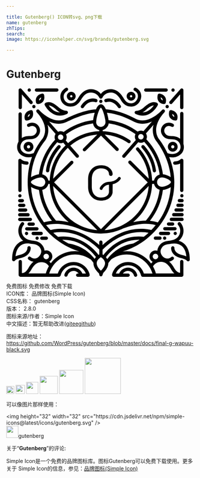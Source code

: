 ```yaml
---

title: Gutenberg() ICON转svg、png下载
name: gutenberg
zhTips: 
search: 
image: https://iconhelper.cn/svg/brands/gutenberg.svg

---
```


# Gutenberg  <small style="font-size: 60%;font-weight: 100"></small>

<div id="svg" class="svg-wrap">
<svg role="img" viewBox="0 0 24 24" xmlns="http://www.w3.org/2000/svg"><title>Gutenberg icon</title><path d="M14.439,11.358c-0.084-0.057-0.199-0.034-0.256,0.051c-0.334,0.503-1.043,0.53-1.08,0.53 c-0.007,0-0.01,0-0.017,0c-0.874,0-1.208,0.746-1.221,0.776c-0.04,0.094,0.003,0.202,0.094,0.243 c0.024,0.01,0.051,0.017,0.074,0.017c0.071,0,0.138-0.04,0.169-0.111c0.003-0.007,0.233-0.52,0.823-0.553v0.955 c-0.024,0.206-0.121,0.368-0.294,0.489c-0.179,0.125-0.418,0.189-0.712,0.189c-0.351,0-0.638-0.121-0.85-0.361 c-0.216-0.24-0.324-0.58-0.324-1.019l0.003-1.053c0.017-0.388,0.121-0.695,0.321-0.914c0.216-0.24,0.499-0.361,0.85-0.361 c0.294,0,0.533,0.064,0.712,0.189c0.179,0.125,0.28,0.297,0.297,0.52l0,0c0,0.007,0,0.017,0,0.024c0,0.128,0.105,0.233,0.233,0.233 c0.128,0,0.233-0.105,0.233-0.233c0-0.007,0-0.017,0-0.024l0,0c-0.034-0.334-0.186-0.597-0.459-0.796 C12.762,9.948,12.422,9.85,12.01,9.85c-0.489,0-0.884,0.162-1.184,0.482c-0.283,0.3-0.432,0.695-0.449,1.181l0,0l0,0 c0,0.034-0.003,0.067-0.003,0.101l0.003,0.948h-0.003c0,0.536,0.152,0.965,0.452,1.285s0.695,0.482,1.184,0.482 c0.412,0,0.752-0.098,1.026-0.297c0.25-0.182,0.398-0.422,0.449-0.719l0.01-1.059c0.307-0.074,0.725-0.243,0.989-0.641 C14.55,11.53,14.527,11.415,14.439,11.358z M17.688,0.511h2.588c0.115,0,0.209-0.094,0.209-0.209s-0.094-0.209-0.209-0.209h-2.588 c-0.115,0-0.209,0.094-0.209,0.209S17.573,0.511,17.688,0.511z M3.825,0.511h2.588c0.115,0,0.209-0.094,0.209-0.209 S6.527,0.093,6.413,0.093H3.825c-0.115,0-0.209,0.094-0.209,0.209S3.707,0.511,3.825,0.511z M20.408,2.191 c0.116,0,0.209,0.094,0.209,0.209c0,0.116-0.094,0.209-0.209,0.209c-0.116,0-0.209-0.094-0.209-0.209 C20.198,2.285,20.292,2.191,20.408,2.191z M11.99,1.533c0.116,0,0.209,0.094,0.209,0.209s-0.094,0.209-0.209,0.209 s-0.209-0.094-0.209-0.209S11.874,1.533,11.99,1.533z M8.11,2.404c0.003,0,0.007,0,0.01,0c0.786,0,1.137-0.493,1.404-0.951 c0.088-0.152,0.412-0.658,0.87-0.789c0.567-0.165,1.171,0.098,1.407,0.614c0.034,0.074,0.108,0.118,0.182,0.121 c0.003,0,0.007,0,0.01,0c0.003,0,0.007,0,0.013,0c0.074-0.003,0.148-0.047,0.182-0.121c0.236-0.516,0.84-0.779,1.407-0.614 c0.459,0.135,0.783,0.638,0.87,0.789c0.267,0.462,0.617,0.951,1.414,0.951l0,0c0.479,0,1.046-0.358,1.204-1.043 c0.132-0.567-0.111-1.08-0.641-1.339c-0.105-0.051-0.229-0.01-0.28,0.094c-0.051,0.105-0.01,0.229,0.094,0.28 c0.503,0.25,0.459,0.692,0.418,0.87c-0.081,0.351-0.391,0.722-0.8,0.722c-0.523,0-0.773-0.263-1.053-0.746 c-0.138-0.236-0.523-0.81-1.113-0.982c-0.644-0.189-1.326,0.037-1.717,0.533c-0.391-0.496-1.073-0.722-1.717-0.533 c-0.59,0.172-0.975,0.746-1.113,0.982c-0.28,0.482-0.53,0.746-1.043,0.746c-0.003,0-0.007,0-0.007,0 c-0.445-0.003-0.729-0.314-0.81-0.621c-0.04-0.145-0.125-0.641,0.442-0.978c0.098-0.057,0.132-0.186,0.071-0.287 C7.755,0.005,7.631-0.029,7.529,0.032C6.878,0.42,6.777,1.034,6.898,1.479C7.047,2.029,7.536,2.4,8.11,2.404z M11.996,22.1H12l0,0 H11.996z M3.498,2.191c0.116,0,0.209,0.094,0.209,0.209c0,0.116-0.094,0.209-0.209,0.209S3.288,2.516,3.288,2.4 C3.288,2.285,3.382,2.191,3.498,2.191z M2.911,0.096c0.116,0,0.209,0.094,0.209,0.209S3.026,0.514,2.911,0.514 S2.701,0.421,2.701,0.305S2.795,0.096,2.911,0.096z M21.15,0.096c0.116,0,0.209,0.094,0.209,0.209s-0.094,0.209-0.209,0.209 s-0.209-0.094-0.209-0.209S21.034,0.096,21.15,0.096z M22.27,13.5c0.116,0,0.209,0.094,0.209,0.209 c0,0.116-0.094,0.209-0.209,0.209c-0.116,0-0.209-0.094-0.209-0.209C22.061,13.594,22.154,13.5,22.27,13.5z M21.43,18.285 c0.116,0,0.209,0.094,0.209,0.209c0,0.116-0.094,0.209-0.209,0.209s-0.209-0.094-0.209-0.209 C21.221,18.378,21.314,18.285,21.43,18.285z M20.087,18.882c0.116,0,0.209,0.094,0.209,0.209c0,0.116-0.094,0.209-0.209,0.209 c-0.116,0-0.209-0.094-0.209-0.209C19.878,18.975,19.972,18.882,20.087,18.882z M7.674,1.088c0,0.31,0.253,0.563,0.563,0.563 c0.31,0,0.563-0.253,0.563-0.563S8.548,0.524,8.238,0.524C7.928,0.521,7.674,0.774,7.674,1.088z M8.238,0.939 c0.081,0,0.148,0.067,0.148,0.148c0,0.081-0.067,0.148-0.148,0.148c-0.081,0-0.148-0.067-0.148-0.148 C8.089,1.007,8.157,0.939,8.238,0.939z M15.829,1.651c0.31,0,0.563-0.253,0.563-0.563s-0.253-0.563-0.563-0.563 c-0.31,0-0.563,0.253-0.563,0.563S15.519,1.651,15.829,1.651z M15.829,0.939c0.081,0,0.148,0.067,0.148,0.148 c0,0.081-0.067,0.148-0.148,0.148s-0.148-0.067-0.148-0.148C15.681,1.007,15.748,0.939,15.829,0.939z M12.56,1.439 c-0.108,0.04-0.162,0.159-0.121,0.267c0.04,0.108,0.159,0.162,0.267,0.125c0.034-0.013,0.843-0.283,1.464,0.682 c0.04,0.061,0.108,0.094,0.175,0.094c0.037,0,0.078-0.01,0.111-0.034c0.098-0.061,0.125-0.192,0.064-0.287 C13.872,1.284,12.955,1.294,12.56,1.439z M11.433,1.439c-0.03-0.01-0.307-0.108-0.685-0.051c-0.351,0.051-0.854,0.25-1.272,0.901 C9.415,2.387,9.442,2.515,9.54,2.576c0.034,0.024,0.074,0.034,0.111,0.034c0.067,0,0.135-0.034,0.175-0.094 c0.617-0.965,1.427-0.695,1.464-0.682c0.108,0.04,0.226-0.017,0.267-0.125C11.598,1.601,11.541,1.479,11.433,1.439z M21.032,2.009 l1.016-1.154v1.663c0,0.115,0.094,0.209,0.209,0.209s0.209-0.094,0.209-0.209V0.305c0-0.088-0.054-0.165-0.135-0.196 s-0.172-0.007-0.229,0.057l-1.38,1.569c-0.078,0.088-0.067,0.219,0.02,0.294C20.823,2.107,20.954,2.097,21.032,2.009z M1.767,2.731 c0.115,0,0.209-0.094,0.209-0.209V0.858l1.016,1.154C3.069,2.1,3.201,2.107,3.285,2.033c0.088-0.078,0.094-0.209,0.02-0.294 l-1.38-1.572C1.868,0.103,1.777,0.079,1.696,0.109C1.615,0.14,1.561,0.217,1.561,0.305v2.217C1.561,2.636,1.652,2.731,1.767,2.731z  M16.497,2.937c-0.098-0.007-0.189,0.061-0.213,0.155c-0.024,0.098,0.024,0.199,0.111,0.24c0.331,0.155,0.631,0.216,0.901,0.216 c0.516,0,0.928-0.226,1.215-0.462c0.459-0.378,0.695-0.854,0.705-0.874c0.047-0.098,0.013-0.216-0.081-0.27 c-0.213-0.125-0.58-0.202-1.14,0.138c-0.28,0.172-0.496,0.378-0.533,0.415C16.949,2.947,16.521,2.937,16.497,2.937z M17.742,2.805 c0.003-0.003,0.007-0.007,0.01-0.01c0.159-0.159,0.607-0.526,0.958-0.543c-0.101,0.145-0.253,0.341-0.459,0.513 c-0.304,0.25-0.628,0.371-0.972,0.364C17.422,3.055,17.58,2.947,17.742,2.805z M4.958,1.941C4.864,1.995,4.83,2.114,4.878,2.211 c0.01,0.02,0.246,0.496,0.705,0.874c0.287,0.236,0.695,0.462,1.215,0.462c0.273,0,0.574-0.061,0.901-0.216 c0.091-0.044,0.135-0.142,0.111-0.24C7.786,2.994,7.698,2.93,7.597,2.933c-0.017,0-0.449,0.013-0.962-0.439 C6.598,2.458,6.382,2.252,6.102,2.08C5.542,1.742,5.171,1.82,4.958,1.941z M6.355,2.805c0.159,0.142,0.317,0.246,0.462,0.324 c-0.729,0.007-1.211-0.55-1.431-0.877c0.351,0.017,0.8,0.385,0.958,0.543C6.349,2.798,6.352,2.802,6.355,2.805z M22.516,19.759 c-0.209-0.175-0.439-0.277-0.651-0.334c0.081-0.061,0.159-0.132,0.226-0.209c0.516-0.607,0.52-1.501,0.007-2.082 c-0.078-0.088-0.209-0.094-0.294-0.017c-0.088,0.078-0.094,0.209-0.017,0.294c0.375,0.425,0.368,1.083-0.013,1.535 c-0.31,0.364-0.901,0.452-1.076,0.472c-0.53,0.057-1.124,0.179-1.444,0.904c-0.051,0.111-0.081,0.236-0.088,0.371 c-0.074-0.024-0.155-0.037-0.236-0.037c-0.422,0-0.766,0.344-0.766,0.766c0,0.29,0.162,0.543,0.401,0.671 c-0.071,0.064-0.138,0.135-0.199,0.216c-0.709-0.955-1.842-1.555-3.09-1.555c-0.179,0-0.358,0.013-0.53,0.037 c1.026-0.314,1.98-0.803,2.851-1.451l0,0c1.124-0.84,2.058-1.937,2.699-3.168c0.675-1.296,1.016-2.696,1.016-4.153 c0-0.01,0-0.017,0-0.027c0-0.003,0-0.003,0-0.007s0-0.007,0-0.01c-0.007-1.184-0.27-2.25-0.644-3.168 c0.138,0.027,0.27,0.037,0.388,0.037c0.874,0,1.258-0.601,1.299-0.671l0,0c0.189-0.317,0.219-0.702,0.111-1.049 c0.003-0.01,0.003-0.024,0.003-0.037V3.284c0-0.115-0.094-0.209-0.209-0.209c-0.115,0-0.209,0.094-0.209,0.209v3.195 c-0.354-0.307-0.867-0.341-1.08-0.341c-0.412,0.003-0.668-0.061-0.857-0.385c-0.159-0.273-0.067-0.557,0.091-0.719 c0.199-0.202,0.482-0.229,0.759-0.078c0.101,0.054,0.229,0.02,0.283-0.081c0.054-0.101,0.02-0.229-0.081-0.283 c-0.439-0.243-0.931-0.182-1.258,0.148c-0.324,0.331-0.385,0.82-0.155,1.218c0.3,0.516,0.756,0.59,1.204,0.59 c0.007,0,0.01,0,0.017,0c0.135,0,0.57,0.02,0.82,0.256c0.324,0.307,0.408,0.789,0.196,1.147c0,0-0.003,0.003-0.003,0.007 c-0.017,0.03-0.418,0.712-1.538,0.354c-0.337-0.715-0.729-1.323-1.093-1.808L19.19,6.631l0.165-0.128l-0.067-0.088 c-0.719-1.204,0.111-2.487,0.543-3.03l0.243-0.277l0,0l0,0l0,0c0.074-0.088,0.067-0.219-0.02-0.294 c-0.084-0.071-0.206-0.067-0.283,0.01l0,0c-0.007,0.007-0.044,0.044-0.101,0.108c-0.375,0.381-1.839,1.731-3.259,1.026l-0.04-0.027 l-0.02-0.013c-1.272-0.685-2.527-1.08-3.725-1.181c-0.155-0.354-0.361-0.624-0.621-0.624c-0.263,0-0.469,0.273-0.628,0.634 c-1.677,0.074-3.762,1.157-3.85,1.201C6.099,4.668,4.628,3.311,4.253,2.93C4.196,2.866,4.155,2.829,4.152,2.822l0,0 c-0.078-0.078-0.199-0.081-0.283-0.01c-0.088,0.074-0.094,0.206-0.02,0.294l0,0l0,0l0,0l0.26,0.294 C4.26,3.588,4.452,3.861,4.614,4.188c0.405,0.82,0.412,1.565,0.024,2.22C4.155,7.009,3.764,7.64,3.464,8.305 c-1.13,0.368-1.535-0.321-1.552-0.351c0-0.003-0.003-0.003-0.003-0.007C1.696,7.589,1.78,7.107,2.104,6.8 c0.25-0.236,0.685-0.256,0.82-0.256h0.003c0.452,0,0.918-0.071,1.218-0.59C4.375,5.555,4.314,5.062,3.99,4.735 C3.663,4.401,3.17,4.344,2.732,4.587C2.63,4.641,2.593,4.769,2.651,4.87c0.054,0.101,0.182,0.138,0.283,0.081 c0.28-0.152,0.563-0.125,0.759,0.078C3.852,5.191,3.94,5.474,3.784,5.747C3.599,6.068,3.346,6.132,2.941,6.132 c-0.003,0-0.007,0-0.013,0c-0.186,0-0.617,0.027-0.962,0.25V3.335c0-0.115-0.094-0.209-0.209-0.209 c-0.115,0-0.209,0.094-0.209,0.209v3.509C1.318,7.255,1.305,7.758,1.541,8.163C1.564,8.207,1.709,8.45,2.033,8.632 C2.219,8.736,2.485,8.834,2.84,8.834c0.128,0,0.27-0.013,0.422-0.044c-0.364,0.978-0.547,2.031-0.553,3.178 c0,0.003,0,0.003,0,0.007v0.003c0,0.01,0,0.02,0,0.027c0,2.072,0.729,4.106,2.051,5.729c1.171,1.437,2.763,2.503,4.528,3.047 c-0.186-0.027-0.375-0.04-0.563-0.04c-1.238,0-2.362,0.59-3.07,1.532c-0.057-0.074-0.121-0.145-0.192-0.206 c0.223-0.135,0.375-0.378,0.375-0.658c0-0.422-0.344-0.766-0.766-0.766c-0.078,0-0.152,0.013-0.223,0.034 c-0.01-0.132-0.04-0.256-0.088-0.368c-0.324-0.725-0.914-0.847-1.444-0.904c-0.175-0.02-0.766-0.108-1.076-0.472 c-0.391-0.442-0.398-1.1-0.024-1.525c0.078-0.088,0.067-0.219-0.017-0.294c-0.088-0.078-0.219-0.067-0.294,0.017 c-0.509,0.58-0.506,1.474,0.007,2.082c0.067,0.081,0.145,0.148,0.226,0.209c-0.213,0.057-0.442,0.162-0.651,0.334 c-0.496,0.408-0.749,1.09-0.756,2.018c-0.017,0.084,0.02,0.172,0.094,0.219c0.034,0.02,0.071,0.03,0.108,0.03 c0.013,0,0.03-0.003,0.044-0.007h0.003c0.007,0,0.01-0.003,0.017-0.007c0.01-0.003,0.024-0.007,0.034-0.013 c0.003,0,0.003-0.003,0.007-0.003c0.034-0.02,0.064-0.047,0.084-0.081c0.081-0.105,0.415-0.236,0.692-0.294 c1.083-0.236,1.309-0.968,1.275-1.319c-0.01-0.115-0.111-0.199-0.226-0.189c-0.115,0.01-0.199,0.111-0.189,0.226 c0,0.003,0.003,0.064-0.017,0.155c-0.051,0.209-0.236,0.57-0.931,0.722c-0.003,0-0.003,0-0.007,0 c-0.081,0.017-0.324,0.074-0.55,0.179c0.061-0.601,0.253-1.039,0.58-1.312c0.503-0.418,1.167-0.3,1.174-0.297 c0.024,0.003,0.044,0.003,0.064,0c0.111,0.024,0.206,0.037,0.277,0.044c0.557,0.061,0.897,0.182,1.11,0.658 c0.165,0.375-0.047,0.806-0.334,1.022c-0.145,0.111-0.533,0.331-0.968-0.027c-0.088-0.074-0.219-0.061-0.294,0.027 c-0.074,0.088-0.061,0.219,0.027,0.294c0.196,0.162,0.415,0.256,0.641,0.283c-0.29,0.236-0.486,0.533-0.574,0.688 c-0.283,0.489-0.513,0.752-0.894,0.756v-1.461c0-0.115-0.094-0.209-0.209-0.209s-0.209,0.094-0.209,0.209v1.694 c0,0.084,0.051,0.155,0.121,0.189c0.037,0.027,0.081,0.047,0.128,0.047h4.858c0.074,0,0.135-0.037,0.175-0.094 c0.027-0.027,0.051-0.061,0.061-0.101c0.192-0.746,0.864-1.265,1.633-1.265c0.688,0,1.299,0.418,1.559,1.043H9.652 c-0.182-0.449-0.621-0.749-1.117-0.749c-0.543,0-1.022,0.368-1.167,0.891c-0.03,0.111,0.037,0.226,0.145,0.256 c0.111,0.03,0.226-0.037,0.256-0.145c0.094-0.344,0.408-0.584,0.763-0.584c0.263,0,0.499,0.128,0.644,0.331H9.054 c-0.115,0-0.209,0.094-0.209,0.209s0.094,0.209,0.209,0.209h0.422C9.483,23.997,9.493,24,9.5,24c0.01,0,0.02,0,0.027-0.003h0.837 c0.115,0,0.209-0.094,0.209-0.209c0-0.01,0-0.02-0.003-0.03c0.003-0.027,0.003-0.057-0.003-0.088 c-0.246-0.914-1.083-1.552-2.031-1.552c-0.918,0-1.724,0.594-2.004,1.461h-1.09c0.088-0.28,0.206-0.54,0.354-0.783 c0.01-0.013,0.017-0.027,0.027-0.04c0.617-0.968,1.697-1.589,2.895-1.589c0.709,0,1.39,0.216,1.967,0.621 c0.017,0.01,0.034,0.02,0.051,0.024c0.088,0.105,0.175,0.216,0.26,0.331c0.02,0.027,0.037,0.054,0.057,0.081 c-0.02,0.428,0.213,0.877,0.695,1.336c0.017,0.051,0.034,0.094,0.044,0.128v0.044c0,0.115,0.094,0.209,0.209,0.209 c0.098,0,0.175-0.064,0.199-0.155l0,0c0-0.003,0.03-0.105,0.091-0.273c0.435-0.425,0.651-0.84,0.648-1.242 c0.027-0.04,0.057-0.084,0.088-0.125c0.094-0.128,0.192-0.253,0.294-0.371c0.574-0.398,1.245-0.607,1.947-0.607 c1.512,0,2.834,0.985,3.273,2.412h-1.09c-0.277-0.867-1.083-1.461-2.004-1.461c-0.948,0-1.781,0.638-2.031,1.552 c-0.01,0.034-0.01,0.067,0,0.101c0,0.007,0,0.01,0,0.017c0,0.115,0.094,0.209,0.209,0.209h1.829c0.115,0,0.209-0.094,0.209-0.209 s-0.094-0.209-0.209-0.209h-0.665c0.145-0.202,0.381-0.331,0.644-0.331c0.361,0,0.675,0.243,0.766,0.594 c0.024,0.094,0.108,0.155,0.202,0.155c0.017,0,0.034-0.003,0.051-0.007c0.111-0.027,0.179-0.142,0.152-0.253 c-0.138-0.533-0.617-0.908-1.171-0.908c-0.493,0-0.931,0.3-1.117,0.749h-0.422c0.256-0.624,0.87-1.043,1.559-1.043 c0.769,0,1.441,0.52,1.633,1.265c0.003,0.017,0.013,0.034,0.02,0.051c0.027,0.084,0.105,0.145,0.199,0.145h4.95 c0.115,0,0.209-0.094,0.209-0.209c0-0.003,0-0.01,0-0.013s0-0.01,0-0.013v-0.04c0.003-0.02,0.003-0.04,0.003-0.061 c0-0.003,0-0.007-0.003-0.01v-1.582c0-0.115-0.094-0.209-0.209-0.209s-0.209,0.094-0.209,0.209v1.417 c-0.351-0.027-0.57-0.287-0.84-0.752c-0.088-0.148-0.27-0.428-0.54-0.658c0.186-0.04,0.364-0.128,0.53-0.267 c0.088-0.074,0.101-0.206,0.027-0.294s-0.206-0.101-0.294-0.027c-0.432,0.358-0.82,0.138-0.968,0.027 c-0.287-0.216-0.499-0.651-0.334-1.022c0.213-0.476,0.553-0.601,1.11-0.658c0.071-0.007,0.165-0.02,0.277-0.044 c0.02,0.003,0.044,0.003,0.067,0c0.007,0,0.665-0.121,1.171,0.297c0.331,0.273,0.526,0.712,0.584,1.316 c-0.229-0.108-0.476-0.165-0.553-0.182c-0.003,0-0.003,0-0.007,0c-0.692-0.152-0.881-0.509-0.931-0.719 c-0.02-0.088-0.02-0.148-0.017-0.155c0.01-0.115-0.074-0.216-0.189-0.226c-0.115-0.01-0.216,0.074-0.226,0.189 c-0.034,0.354,0.192,1.083,1.279,1.319c0.28,0.061,0.634,0.199,0.698,0.304c0,0,0,0.003,0.003,0.003 c0.01,0.013,0.02,0.027,0.03,0.037c0.003,0.003,0.007,0.003,0.01,0.007c0.01,0.007,0.02,0.017,0.03,0.02 c0.003,0.003,0.01,0.007,0.013,0.007c0.01,0.007,0.02,0.01,0.03,0.013c0.003,0,0.01,0.003,0.013,0.003 c0.013,0.003,0.03,0.007,0.047,0.007l0,0c0.013,0,0.024,0,0.037-0.003c0.003,0,0.007,0,0.01-0.003 c0.01-0.003,0.02-0.007,0.034-0.01h0.003c0.01-0.003,0.017-0.01,0.027-0.013l0.003-0.003c0.007-0.003,0.013-0.01,0.017-0.013 c0.003-0.003,0.01-0.007,0.013-0.013c0.003-0.003,0.01-0.01,0.013-0.013c0.003-0.007,0.01-0.01,0.013-0.017s0.007-0.01,0.01-0.017 c0.003-0.007,0.007-0.01,0.01-0.017s0.003-0.013,0.007-0.02c0.003-0.007,0.003-0.013,0.007-0.02c0-0.007,0.003-0.013,0.003-0.017 c0-0.007,0.003-0.013,0.003-0.024V21.82C23.275,20.866,23.019,20.174,22.516,19.759z M5.009,23.575H2.813 c0.186-0.189,0.317-0.415,0.418-0.59c0.088-0.152,0.412-0.658,0.87-0.789c0.54-0.159,1.046,0.027,1.296,0.455 C5.232,22.937,5.1,23.248,5.009,23.575z M5.066,21.763c-0.192,0-0.348-0.155-0.348-0.348s0.155-0.348,0.348-0.348 c0.192,0,0.348,0.155,0.348,0.348C5.414,21.608,5.255,21.763,5.066,21.763z M17.435,19.128L17.435,19.128l0.03,0.037L17.435,19.128 z M17.442,18.919c-1.97-0.229-3.394,0.617-4.244,1.366c-0.368,0.324-0.658,0.658-0.877,0.941c-0.04-0.027-0.078-0.054-0.111-0.071 v-0.594c1.596-1.603,3.182-2.082,4.234-2.2c0.698-0.078,1.262-0.013,1.599,0.051C17.85,18.592,17.651,18.76,17.442,18.919z M19.915,15.977c-0.202,0.388-0.435,0.759-0.692,1.117c-0.267-0.084-0.601-0.162-1.002-0.199c0.894-1.134,1.461-2.487,1.643-3.914 c0.29-0.034,0.692-0.159,0.999-0.358C20.782,13.794,20.465,14.921,19.915,15.977z M18.495,12.212l0.243-0.01 c0.081,0.361,0.354,0.651,0.712,0.749c-0.189,1.444-0.789,2.807-1.748,3.92c-0.462,0-0.999,0.054-1.606,0.186 C17.513,15.903,18.437,14.165,18.495,12.212z M14.53,17.542c-0.135,0.054-0.229,0.098-0.277,0.118 c-0.56,0.223-1.161,0.368-1.788,0.415l5.597-5.597C17.894,14.732,16.49,16.642,14.53,17.542z M20.883,11.986 c-0.007,0.189-0.523,0.496-0.978,0.57c-0.064,0.01-0.128,0.017-0.189,0.017c-0.081,0-0.159-0.017-0.229-0.047 c-0.213-0.091-0.361-0.3-0.361-0.543c0-0.243,0.148-0.452,0.361-0.543c0.071-0.03,0.148-0.047,0.229-0.047 c0.061,0,0.125,0.007,0.189,0.017c0.455,0.074,0.968,0.381,0.978,0.567C20.883,11.979,20.883,11.982,20.883,11.986z M18.93,6.648 l0.088,0.118l0,0c0.766,1.022,1.663,2.605,1.835,4.575c-0.304-0.196-0.702-0.321-0.989-0.354c-0.216-1.707-0.975-3.249-2.099-4.44 c0.047-0.098,0.074-0.209,0.074-0.324c0-0.155-0.047-0.3-0.125-0.418l0.958-1.093C18.491,5.406,18.579,6.064,18.93,6.648z M16.133,4.283l0.044,0.03L16.2,4.327c0.334,0.169,0.692,0.253,1.063,0.253c0.391,0,0.8-0.094,1.211-0.283l-1.08,1.231 c-0.098-0.047-0.206-0.071-0.324-0.071c-0.152,0-0.29,0.044-0.408,0.118c-1.063-0.776-2.321-1.292-3.691-1.461 c-0.034-0.246-0.101-0.597-0.202-0.941C13.852,3.294,14.982,3.666,16.133,4.283z M17.422,6.223c0,0.152-0.101,0.283-0.24,0.331 c-0.034,0.01-0.071,0.017-0.108,0.017c-0.01,0-0.024,0-0.034,0c-0.155-0.013-0.28-0.132-0.307-0.28 c-0.003-0.02-0.007-0.044-0.007-0.064c0-0.024,0.003-0.044,0.007-0.067c0.03-0.152,0.159-0.27,0.317-0.28c0.007,0,0.017,0,0.024,0 s0.013,0,0.02,0c0.155,0.01,0.287,0.121,0.321,0.27c0.003,0.02,0.007,0.037,0.007,0.057C17.418,6.209,17.422,6.216,17.422,6.223z M12.988,4.539c1.255,0.165,2.416,0.644,3.398,1.353c-0.051,0.101-0.078,0.213-0.078,0.334c0,0.152,0.044,0.29,0.121,0.412 l-1.68,1.916c-0.078,0.088-0.067,0.219,0.02,0.294c0.04,0.034,0.088,0.051,0.138,0.051c0.057,0,0.115-0.024,0.159-0.071 l1.677-1.913c0.101,0.051,0.213,0.078,0.334,0.078c0.155,0,0.297-0.047,0.415-0.125c1.046,1.12,1.751,2.557,1.96,4.15 c-0.361,0.101-0.641,0.398-0.715,0.769l-0.24,0.01c-0.051-1.542-0.648-3.013-1.69-4.157c-0.078-0.084-0.209-0.091-0.294-0.013 c-0.084,0.078-0.091,0.209-0.013,0.294c0.918,1.005,1.464,2.281,1.569,3.63l-2.244-2.237c-0.081-0.081-0.213-0.081-0.294,0 c-0.081,0.081-0.081,0.213,0,0.294l2.409,2.409l-5.938,5.938l-5.938-5.938l2.389-2.389c0.081-0.081,0.081-0.213,0-0.294 c-0.081-0.081-0.213-0.081-0.294,0L5.944,11.55c0.118-1.535,0.806-2.915,1.856-3.92l1.046,1.194 c0.04,0.047,0.098,0.071,0.159,0.071c0.047,0,0.098-0.017,0.138-0.051c0.088-0.078,0.094-0.209,0.02-0.294L8.113,7.353 c0.945-0.789,2.129-1.299,3.428-1.397L9.76,7.721c-0.081,0.081-0.081,0.213,0,0.294c0.04,0.04,0.094,0.061,0.148,0.061 s0.105-0.02,0.148-0.061l1.957-1.937l1.9,1.9c0.081,0.081,0.213,0.081,0.294,0c0.081-0.081,0.081-0.213,0-0.294l-1.727-1.727 c1.07,0.081,2.088,0.439,2.976,1.049c0.094,0.064,0.226,0.04,0.29-0.054c0.064-0.094,0.04-0.226-0.054-0.29 c-1.026-0.705-2.22-1.097-3.468-1.134V5.379C12.614,5.285,12.928,4.951,12.988,4.539z M6.892,7.046 c0.118,0,0.229-0.027,0.327-0.074l0.3,0.344c-1.191,1.137-1.95,2.719-2.011,4.477l-0.169-0.01 c-0.081-0.395-0.388-0.705-0.783-0.786c0.206-1.562,0.894-2.972,1.906-4.079C6.588,6.999,6.733,7.046,6.892,7.046z M6.544,6.284 c0-0.017,0-0.03,0.003-0.047c0-0.01,0.003-0.017,0.003-0.027c0.03-0.148,0.159-0.263,0.314-0.273c0.007,0,0.013,0,0.017,0 s0.003,0,0.007,0c0.159,0,0.294,0.108,0.334,0.256c0.007,0.03,0.013,0.061,0.013,0.091c0,0.024-0.003,0.047-0.007,0.071 c-0.03,0.148-0.159,0.263-0.314,0.273c-0.01,0-0.017,0-0.027,0c-0.044,0-0.088-0.01-0.125-0.024 C6.639,6.557,6.544,6.429,6.544,6.284z M5.336,12.201l0.172,0.01c0.057,1.957,0.985,3.698,2.406,4.852 c-0.611-0.135-1.147-0.189-1.613-0.192c-0.951-1.11-1.555-2.466-1.744-3.904C4.945,12.886,5.252,12.586,5.336,12.201z M5.94,12.478 l5.597,5.597C8.555,17.849,6.166,15.461,5.94,12.478z M11.43,4.077c0.091-0.631,0.401-1.474,0.563-1.542 c0.186,0.071,0.472,0.945,0.56,1.538C12.57,4.192,12.58,4.3,12.58,4.388c0,0.037-0.003,0.071-0.01,0.105 c-0.051,0.273-0.29,0.482-0.58,0.482s-0.53-0.209-0.58-0.482c-0.007-0.034-0.01-0.071-0.01-0.105 C11.403,4.296,11.413,4.192,11.43,4.077z M11.794,5.376v0.145c-1.505,0.047-2.881,0.611-3.961,1.515L7.536,6.695 C7.614,6.577,7.661,6.432,7.661,6.28c0-0.128-0.034-0.25-0.088-0.354c0.989-0.725,2.159-1.215,3.431-1.387 C11.062,4.958,11.382,5.295,11.794,5.376z M6.642,4.58c0.371,0,0.729-0.084,1.066-0.253c0.02-0.01,1.947-1.012,3.505-1.147 c-0.101,0.341-0.169,0.695-0.202,0.938C9.625,4.29,8.346,4.826,7.276,5.622C7.162,5.555,7.033,5.518,6.892,5.518 c-0.118,0-0.229,0.027-0.327,0.074L5.431,4.3C5.846,4.485,6.251,4.58,6.642,4.58z M4.958,6.668l0.017-0.024 c0.351-0.58,0.439-1.242,0.263-1.937l1.012,1.157C6.173,5.983,6.126,6.128,6.126,6.28c0,0.111,0.024,0.216,0.067,0.314 c-1.103,1.188-1.846,2.713-2.058,4.4c-0.3,0.047-0.698,0.175-0.999,0.368C3.255,9.58,3.852,8.038,4.958,6.668z M3.12,11.979 c0.007-0.196,0.55-0.466,0.978-0.553c0.094-0.02,0.182-0.03,0.256-0.03c0.057,0,0.108,0.007,0.162,0.024 c0.246,0.071,0.428,0.297,0.428,0.567s-0.182,0.496-0.428,0.567c-0.051,0.013-0.105,0.024-0.162,0.024 c-0.078,0-0.165-0.01-0.256-0.03c-0.428-0.091-0.972-0.361-0.978-0.557C3.12,11.982,3.12,11.982,3.12,11.979z M3.14,12.6 c0.3,0.196,0.702,0.324,0.999,0.371c0.179,1.431,0.746,2.787,1.643,3.92c-0.401,0.037-0.736,0.111-1.005,0.196 C3.808,15.758,3.248,14.222,3.14,12.6z M5.077,17.478c-0.01-0.013-0.02-0.024-0.03-0.037c1.016-0.28,2.126-0.132,2.905,0.054 c0.941,0.226,1.63,0.553,1.636,0.557l0.003-0.007c0.746,0.297,1.559,0.462,2.409,0.462c0.847,0,1.657-0.162,2.399-0.459l0,0 c0,0,0.007-0.003,0.02-0.01c0.088-0.037,0.179-0.074,0.263-0.115c0.287-0.118,0.769-0.294,1.35-0.432 c0.786-0.189,1.9-0.337,2.915-0.054c-0.175,0.216-0.358,0.422-0.553,0.621c-0.283-0.078-1.005-0.226-1.98-0.121 c-1.059,0.115-2.618,0.567-4.211,2.038v-0.368c0-0.115-0.094-0.209-0.209-0.209c-0.115,0-0.209,0.094-0.209,0.209v0.348 c-1.582-1.454-3.134-1.903-4.187-2.018c-0.999-0.108-1.731,0.054-1.997,0.128C5.424,17.883,5.245,17.684,5.077,17.478z M5.964,18.416c0.337-0.067,0.908-0.135,1.619-0.054c1.873,0.209,3.31,1.279,4.211,2.176v0.611 c-0.03,0.017-0.064,0.037-0.101,0.064c-0.219-0.28-0.506-0.607-0.867-0.924c-0.85-0.752-2.281-1.603-4.258-1.366v0.003 C6.359,18.764,6.156,18.595,5.964,18.416z M11.204,21.723c-0.395-0.506-0.827-0.887-1.258-1.174l0.003-0.01 c-0.01-0.003-0.02-0.007-0.03-0.007c-0.719-0.469-1.441-0.675-2.021-0.759c-0.273-0.142-0.543-0.3-0.803-0.472 c1.272-0.037,2.426,0.395,3.445,1.289c0.351,0.307,0.628,0.624,0.837,0.897C11.312,21.557,11.254,21.635,11.204,21.723z M12.212,22.988c-0.051,0.061-0.105,0.121-0.165,0.182c-0.013,0.013-0.03,0.03-0.047,0.044l-0.003,0.003l-0.003,0.003v-0.007 c-0.007-0.007-0.017-0.013-0.024-0.024c-0.067-0.064-0.125-0.128-0.179-0.192c-0.246-0.294-0.354-0.567-0.317-0.816 c0.003-0.02,0.007-0.04,0.013-0.061c0.027-0.108,0.078-0.202,0.138-0.283c0.051-0.067,0.108-0.125,0.165-0.175 c0.051-0.044,0.101-0.081,0.145-0.111c0.02-0.013,0.037-0.024,0.054-0.034c0,0,0.003,0,0.003-0.003h0.003 c0.024,0.013,0.047,0.03,0.078,0.051c0.04,0.027,0.088,0.064,0.135,0.105c0.061,0.054,0.121,0.118,0.172,0.189 c0.061,0.088,0.111,0.186,0.132,0.297c0,0.007,0.003,0.017,0.007,0.024C12.557,22.424,12.452,22.694,12.212,22.988z M13.036,21.466 c-0.007,0.007-0.013,0.013-0.017,0.02c-0.078,0.088-0.148,0.175-0.213,0.26c-0.051-0.088-0.108-0.169-0.169-0.24 c0.209-0.273,0.493-0.601,0.85-0.914c1.012-0.891,2.163-1.323,3.425-1.292c-0.263,0.172-0.533,0.334-0.81,0.476 C14.658,19.995,13.67,20.744,13.036,21.466z M18.923,21.068c0.192,0,0.348,0.155,0.348,0.348s-0.155,0.348-0.348,0.348 s-0.348-0.155-0.348-0.348C18.576,21.227,18.731,21.068,18.923,21.068z M19.976,22.151c0.459,0.135,0.783,0.638,0.87,0.789 c0.108,0.189,0.253,0.439,0.466,0.634H18.98c-0.088-0.317-0.213-0.617-0.371-0.894C18.866,22.222,19.439,21.993,19.976,22.151z M2.199,7.495c0,0.341,0.277,0.621,0.621,0.621S3.44,7.839,3.44,7.495c0-0.341-0.277-0.621-0.621-0.621S2.199,7.154,2.199,7.495z M3.022,7.495c0,0.111-0.091,0.202-0.202,0.202c-0.111,0-0.202-0.091-0.202-0.202s0.091-0.202,0.202-0.202 C2.931,7.292,3.022,7.384,3.022,7.495z M21.737,7.495c0-0.341-0.277-0.621-0.621-0.621c-0.341,0-0.621,0.277-0.621,0.621 c0,0.341,0.277,0.621,0.621,0.621S21.737,7.839,21.737,7.495z M20.914,7.495c0-0.111,0.091-0.202,0.202-0.202 s0.202,0.091,0.202,0.202s-0.091,0.202-0.202,0.202C21.005,7.701,20.914,7.61,20.914,7.495z M22.334,9.04 c-0.078-0.03-0.169-0.013-0.229,0.047c-0.273,0.28-0.722,0.27-0.729,0.27c-0.003,0-0.007,0-0.007,0 c-0.111,0-0.202,0.088-0.209,0.199c-0.003,0.115,0.084,0.213,0.199,0.216c0.02,0,0.351,0.01,0.688-0.145v3.404 c0,0.115,0.094,0.209,0.209,0.209s0.209-0.094,0.209-0.209V9.232C22.462,9.148,22.412,9.07,22.334,9.04z M1.73,13.241 c0.115,0,0.209-0.094,0.209-0.209V9.627c0.337,0.155,0.668,0.145,0.688,0.145c0.115-0.003,0.206-0.101,0.199-0.216 C2.823,9.442,2.725,9.351,2.61,9.357c-0.003,0-0.455,0.01-0.729-0.27C1.821,9.027,1.733,9.01,1.652,9.04 C1.574,9.07,1.524,9.148,1.524,9.232v3.802C1.52,13.15,1.615,13.241,1.73,13.241z M22.499,16.712c0-0.115-0.094-0.209-0.209-0.209 h-1.35c-0.115,0-0.209,0.094-0.209,0.209s0.094,0.209,0.209,0.209h1.35C22.405,16.922,22.499,16.83,22.499,16.712z M21.099,17.512 c0.115,0,0.209-0.094,0.209-0.209s-0.094-0.209-0.209-0.209h-0.52c-0.115,0-0.209,0.094-0.209,0.209s0.094,0.209,0.209,0.209 H21.099z M21.605,17.897c0-0.115-0.094-0.209-0.209-0.209h-1.289c-0.115,0-0.209,0.094-0.209,0.209s0.094,0.209,0.209,0.209h1.289 C21.511,18.106,21.605,18.015,21.605,17.897z M20.789,18.494c0-0.115-0.094-0.209-0.209-0.209h-1.009 c-0.115,0-0.209,0.094-0.209,0.209s0.094,0.209,0.209,0.209h1.009C20.694,18.703,20.789,18.609,20.789,18.494z M18.916,18.882 c-0.115,0-0.209,0.094-0.209,0.209s0.094,0.209,0.209,0.209h0.574c0.115,0,0.209-0.094,0.209-0.209s-0.094-0.209-0.209-0.209 H18.916z M22.29,15.312h-0.752c-0.115,0-0.209,0.094-0.209,0.209c0,0.115,0.094,0.209,0.209,0.209h0.752 c0.115,0,0.209-0.094,0.209-0.209C22.499,15.407,22.405,15.312,22.29,15.312z M22.29,15.909h-1.049 c-0.115,0-0.209,0.094-0.209,0.209s0.094,0.209,0.209,0.209h1.049c0.115,0,0.209-0.094,0.209-0.209S22.405,15.909,22.29,15.909z M22.29,14.121h-0.334c-0.115,0-0.209,0.094-0.209,0.209s0.094,0.209,0.209,0.209h0.334c0.115,0,0.209-0.094,0.209-0.209 C22.499,14.216,22.405,14.121,22.29,14.121z M22.29,14.718h-0.513c-0.115,0-0.209,0.094-0.209,0.209 c0,0.115,0.094,0.209,0.209,0.209h0.513c0.115,0,0.209-0.094,0.209-0.209C22.499,14.813,22.405,14.718,22.29,14.718z M1.723,13.511 c0.116,0,0.209,0.094,0.209,0.209c0,0.116-0.094,0.209-0.209,0.209c-0.116,0-0.209-0.094-0.209-0.209 C1.514,13.604,1.607,13.511,1.723,13.511z M2.566,18.291c0.116,0,0.209,0.094,0.209,0.209c0,0.116-0.094,0.209-0.209,0.209 c-0.116,0-0.209-0.094-0.209-0.209C2.357,18.385,2.451,18.291,2.566,18.291z M3.909,18.889c0.116,0,0.209,0.094,0.209,0.209 c0,0.116-0.094,0.209-0.209,0.209S3.7,19.213,3.7,19.098C3.7,18.982,3.794,18.889,3.909,18.889z M1.703,16.928h1.35 c0.115,0,0.209-0.094,0.209-0.209S3.167,16.51,3.052,16.51h-1.35c-0.115,0-0.209,0.094-0.209,0.209 C1.493,16.837,1.588,16.928,1.703,16.928z M3.413,17.104h-0.52c-0.115,0-0.209,0.094-0.209,0.209s0.094,0.209,0.209,0.209h0.52 c0.115,0,0.209-0.094,0.209-0.209C3.622,17.198,3.528,17.104,3.413,17.104z M3.886,17.698H2.597c-0.115,0-0.209,0.094-0.209,0.209 s0.094,0.209,0.209,0.209h1.289c0.115,0,0.209-0.094,0.209-0.209C4.095,17.789,4,17.698,3.886,17.698z M4.422,18.291H3.413 c-0.115,0-0.209,0.094-0.209,0.209s0.094,0.209,0.209,0.209h1.009c0.115,0,0.209-0.094,0.209-0.209 C4.631,18.386,4.537,18.291,4.422,18.291z M4.294,19.098c0,0.115,0.094,0.209,0.209,0.209h0.574c0.115,0,0.209-0.094,0.209-0.209 s-0.094-0.209-0.209-0.209H4.503C4.388,18.889,4.294,18.983,4.294,19.098z M1.703,15.737h0.752c0.115,0,0.209-0.094,0.209-0.209 c0-0.115-0.094-0.209-0.209-0.209H1.703c-0.115,0-0.209,0.094-0.209,0.209C1.493,15.643,1.588,15.737,1.703,15.737z M1.703,16.335 h1.049c0.115,0,0.209-0.094,0.209-0.209s-0.094-0.209-0.209-0.209H1.703c-0.115,0-0.209,0.094-0.209,0.209 S1.588,16.335,1.703,16.335z M1.703,14.546h0.334c0.115,0,0.209-0.094,0.209-0.209c0-0.115-0.094-0.209-0.209-0.209H1.703 c-0.115,0-0.209,0.094-0.209,0.209S1.588,14.546,1.703,14.546z M1.703,15.14h0.513c0.115,0,0.209-0.094,0.209-0.209 c0-0.115-0.094-0.209-0.209-0.209H1.703c-0.115,0-0.209,0.094-0.209,0.209C1.493,15.049,1.588,15.14,1.703,15.14z M11.996,23.217 L11.996,23.217c0.003-0.003,0-0.003,0-0.007V23.217z M21.484,4.175C21.487,4.175,21.487,4.175,21.484,4.175 c0.094,0,0.179-0.064,0.202-0.159c0.074-0.297,0.044-0.55-0.098-0.759C21.362,2.92,20.947,2.856,20.9,2.849 c-0.108-0.013-0.209,0.054-0.233,0.162c-0.078,0.354-0.034,0.638,0.135,0.847C21.052,4.161,21.443,4.172,21.484,4.175z M21.248,3.493c0.04,0.064,0.064,0.138,0.064,0.226c-0.061-0.024-0.128-0.061-0.175-0.121c-0.054-0.067-0.081-0.155-0.081-0.267 C21.123,3.365,21.197,3.419,21.248,3.493z M20.128,1.159c-0.226-0.337-0.641-0.401-0.688-0.408 c-0.108-0.013-0.209,0.054-0.233,0.162c-0.078,0.354-0.034,0.638,0.135,0.847c0.243,0.304,0.634,0.314,0.678,0.314l0,0 c0.094,0,0.179-0.064,0.202-0.159C20.3,1.624,20.269,1.368,20.128,1.159z M19.672,1.499c-0.054-0.067-0.081-0.155-0.081-0.267 c0.071,0.034,0.145,0.088,0.192,0.162c0.04,0.064,0.064,0.138,0.064,0.226C19.787,1.597,19.719,1.56,19.672,1.499z M3.133,2.849 C3.086,2.856,2.674,2.92,2.445,3.257C2.307,3.466,2.273,3.719,2.347,4.016C2.371,4.107,2.455,4.175,2.55,4.175l0,0 c0.044,0,0.435-0.01,0.678-0.314C3.396,3.652,3.44,3.365,3.363,3.014C3.342,2.906,3.241,2.836,3.133,2.849z M2.907,3.598 C2.86,3.659,2.792,3.696,2.728,3.719c0-0.088,0.024-0.165,0.064-0.226c0.051-0.074,0.125-0.128,0.192-0.162 C2.985,3.443,2.958,3.531,2.907,3.598z M4.564,0.75C4.517,0.757,4.105,0.821,3.875,1.159C3.737,1.368,3.703,1.621,3.778,1.918 C3.801,2.009,3.886,2.076,3.98,2.076l0,0c0.044,0,0.435-0.01,0.678-0.314c0.169-0.209,0.213-0.496,0.135-0.847 C4.77,0.808,4.672,0.737,4.564,0.75z M4.334,1.499C4.287,1.56,4.22,1.597,4.156,1.621c0-0.088,0.024-0.165,0.064-0.226 C4.27,1.321,4.344,1.267,4.412,1.233C4.412,1.344,4.388,1.432,4.334,1.499z M18.579,10.562c0.013,0.108,0.101,0.186,0.206,0.186 c0.007,0,0.017,0,0.024,0c0.115-0.013,0.196-0.118,0.182-0.233c-0.209-1.822-1.454-3.111-1.508-3.165 c-0.081-0.081-0.213-0.084-0.294-0.003c-0.081,0.081-0.084,0.213-0.003,0.294C17.199,7.653,18.387,8.885,18.579,10.562z M5.218,10.744c0.007,0,0.017,0,0.024,0c0.105,0,0.196-0.078,0.206-0.186C5.64,8.882,6.828,7.65,6.838,7.64 c0.081-0.081,0.078-0.216-0.003-0.294C6.753,7.265,6.618,7.265,6.541,7.35c-0.054,0.054-1.296,1.343-1.508,3.165 C5.023,10.629,5.104,10.73,5.218,10.744z"/></svg>
</div>
<detail full-name='gutenberg'></detail>

<div class="detail-page">
<p>
<span><span class="badge-success badge">免费图标</span> <span class="badge-success badge">免费修改</span>  <span class="badge-success badge">免费下载</span> </span>
<br/>
<span>
ICON库：
<span class="badge-secondary badge">品牌图标(Simple Icon)</span> 
</span>
<br/>
<span>
CSS名称：
<span class="badge-secondary badge">gutenberg</span> 
</span>

<br/>
<span>
版本：
<span class="badge-secondary badge">2.8.0</span> 
</span>
<br/>
<span>图标来源/作者：<span class="badge-light badge">Simple Icon</span></span> 
<br/>
<span class="zh-detail">中文描述：暂无<span class="help-link"><span>帮助改进</span>(<a href="https://gitee.com/liuwave/icon-helper/edit/master/json/brands/gutenberg.json" target="_blank" rel="noopener noreferrer">gitee</a><a href="https://github.com/liuwave/icon-helper/edit/master/json/brands/gutenberg.json" target="_blank" rel="noopener noreferrer">github</a></span>)</span><br/>
</p>
</div><div class="description description alert alert-light"><p>图标来源地址：<a href="https://github.com/WordPress/gutenberg/blob/master/docs/final-g-wapuu-black.svg" target="_blank" rel="noopener noreferrer">https://github.com/WordPress/gutenberg/blob/master/docs/final-g-wapuu-black.svg</a></p></div>
<div class="alert alert-dark">
<img height="21" width="21" src="https://cdn.jsdelivr.net/npm/simple-icons@latest/icons/gutenberg.svg" />
<img height="24" width="24" src="https://cdn.jsdelivr.net/npm/simple-icons@latest/icons/gutenberg.svg" />
<img height="32" width="32" src="https://cdn.jsdelivr.net/npm/simple-icons@latest/icons/gutenberg.svg" />
<img height="48" width="48" src="https://cdn.jsdelivr.net/npm/simple-icons@latest/icons/gutenberg.svg" />
<img height="64" width="64" src="https://cdn.jsdelivr.net/npm/simple-icons@latest/icons/gutenberg.svg" />
<img height="96" width="96" src="https://cdn.jsdelivr.net/npm/simple-icons@latest/icons/gutenberg.svg" />

</div>
<div>
  <p>可以像图片那样使用：    
  </p>
  <div class="alert alert-primary" style="font-size: 14px">
    &lt;img height="32" width="32" src="https://cdn.jsdelivr.net/npm/simple-icons@latest/icons/gutenberg.svg" /&gt;
    <copy-btn content='<img height="32" width="32" src="https://cdn.jsdelivr.net/npm/simple-icons@latest/icons/gutenberg.svg" />'></copy-btn>
  </div>
  <div class="alert alert-secondary">
    <img height="32" width="32" src="https://cdn.jsdelivr.net/npm/simple-icons@latest/icons/gutenberg.svg" />gutenberg
    <copy-btn content="gutenberg" btn-title="复制图标名称"></copy-btn>
  </div>
</div>
<div class="icon-detail__container">
<p>关于“<b>Gutenberg</b>”的评论:</p>
</div>
<Vssue title="关于“Gutenberg”的评论" />
<div><p>Simple Icon是一个免费的品牌图标库。图标Gutenberg可以免费下载使用。更多关于  Simple Icon的信息，参见：<a target="_blank" href="https://iconhelper.cn/brands.html">品牌图标(Simple Icon)</a>
</p></div>
